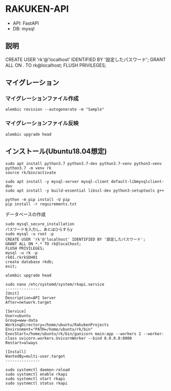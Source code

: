 # RAKUKEN-API
- API: FastAPI
- DB: mysql

## 説明
CREATE USER 'rk'@'localhost' IDENTIFIED BY '設定したパスワード';
GRANT ALL ON *.* TO rk@localhost;
FLUSH PRIVILEGES;

## マイグレーション
### マイグレーションファイル作成
```commandline
alembic revision --autogenerate -m "Sample"
```

### マイグレーションファイル反映
```commandline
alembic upgrade head
```

## インストール(Ubuntu18.04想定)
```commandline
sudo apt install python3.7 python3.7-dev python3.7-venv python3-venv
python3.7 -m venv rk
source rk/bin/activate
```

```commandline
sudo apt install -y mysql-server mysql-client default-libmysqlclient-dev
sudo apt install -y build-essential libssl-dev python3-setuptools g++
```

```commandline
python -m pip install -U pip
pip install -r requirements.txt
```

データベースの作成
```commandline
sudo mysql_secure_installation
パスワードを入力し、あとはひらすらy
sudo mysql -u root -p
CREATE USER 'rk'@'localhost' IDENTIFIED BY '設定したパスワード';
GRANT ALL ON *.* TO rk@localhost;
FLUSH PRIVILEGES;
mysql -u rk -p
rk01.rkrkSDH01
create database rkdb;
exit;

alembic upgrade head
```

```commandline
sudo nano /etc/systemd/system/rkapi.service
---------------
[Unit]
Description=API Server
After=network.target

[Service]
User=ubuntu
Group=www-data
WorkingDirectory=/home/ubuntu/RakukenProjects
Environment="PATH=/home/ubuntu/rk/bin"
ExecStart=/home/ubuntu/rk/bin/gunicorn main:app --workers 2 --worker-class uvicorn.workers.UvicornWorker --bind 0.0.0.0:8000
Restart=always

[Install]
WantedBy=multi-user.target
---------------

sudo systemctl daemon-reload
sudo systemctl enable rkapi
sudo systemctl start rkapi
sudo systemctl status rkapi
```